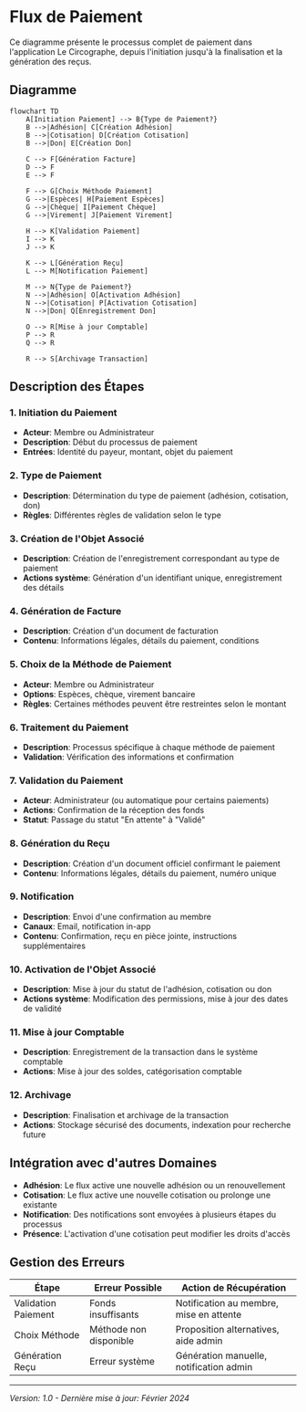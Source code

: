 # Flux de Paiement

Ce diagramme présente le processus complet de paiement dans l'application Le Circographe, depuis l'initiation jusqu'à la finalisation et la génération des reçus.

## Diagramme

```mermaid
flowchart TD
    A[Initiation Paiement] --> B{Type de Paiement?}
    B -->|Adhésion| C[Création Adhésion]
    B -->|Cotisation| D[Création Cotisation]
    B -->|Don| E[Création Don]
    
    C --> F[Génération Facture]
    D --> F
    E --> F
    
    F --> G[Choix Méthode Paiement]
    G -->|Espèces| H[Paiement Espèces]
    G -->|Chèque| I[Paiement Chèque]
    G -->|Virement| J[Paiement Virement]
    
    H --> K[Validation Paiement]
    I --> K
    J --> K
    
    K --> L[Génération Reçu]
    L --> M[Notification Paiement]
    
    M --> N{Type de Paiement?}
    N -->|Adhésion| O[Activation Adhésion]
    N -->|Cotisation| P[Activation Cotisation]
    N -->|Don| Q[Enregistrement Don]
    
    O --> R[Mise à jour Comptable]
    P --> R
    Q --> R
    
    R --> S[Archivage Transaction]
```

## Description des Étapes

### 1. Initiation du Paiement
- **Acteur**: Membre ou Administrateur
- **Description**: Début du processus de paiement
- **Entrées**: Identité du payeur, montant, objet du paiement

### 2. Type de Paiement
- **Description**: Détermination du type de paiement (adhésion, cotisation, don)
- **Règles**: Différentes règles de validation selon le type

### 3. Création de l'Objet Associé
- **Description**: Création de l'enregistrement correspondant au type de paiement
- **Actions système**: Génération d'un identifiant unique, enregistrement des détails

### 4. Génération de Facture
- **Description**: Création d'un document de facturation
- **Contenu**: Informations légales, détails du paiement, conditions

### 5. Choix de la Méthode de Paiement
- **Acteur**: Membre ou Administrateur
- **Options**: Espèces, chèque, virement bancaire
- **Règles**: Certaines méthodes peuvent être restreintes selon le montant

### 6. Traitement du Paiement
- **Description**: Processus spécifique à chaque méthode de paiement
- **Validation**: Vérification des informations et confirmation

### 7. Validation du Paiement
- **Acteur**: Administrateur (ou automatique pour certains paiements)
- **Actions**: Confirmation de la réception des fonds
- **Statut**: Passage du statut "En attente" à "Validé"

### 8. Génération du Reçu
- **Description**: Création d'un document officiel confirmant le paiement
- **Contenu**: Informations légales, détails du paiement, numéro unique

### 9. Notification
- **Description**: Envoi d'une confirmation au membre
- **Canaux**: Email, notification in-app
- **Contenu**: Confirmation, reçu en pièce jointe, instructions supplémentaires

### 10. Activation de l'Objet Associé
- **Description**: Mise à jour du statut de l'adhésion, cotisation ou don
- **Actions système**: Modification des permissions, mise à jour des dates de validité

### 11. Mise à jour Comptable
- **Description**: Enregistrement de la transaction dans le système comptable
- **Actions**: Mise à jour des soldes, catégorisation comptable

### 12. Archivage
- **Description**: Finalisation et archivage de la transaction
- **Actions**: Stockage sécurisé des documents, indexation pour recherche future

## Intégration avec d'autres Domaines

- **Adhésion**: Le flux active une nouvelle adhésion ou un renouvellement
- **Cotisation**: Le flux active une nouvelle cotisation ou prolonge une existante
- **Notification**: Des notifications sont envoyées à plusieurs étapes du processus
- **Présence**: L'activation d'une cotisation peut modifier les droits d'accès

## Gestion des Erreurs

| Étape | Erreur Possible | Action de Récupération |
|-------|-----------------|------------------------|
| Validation Paiement | Fonds insuffisants | Notification au membre, mise en attente |
| Choix Méthode | Méthode non disponible | Proposition alternatives, aide admin |
| Génération Reçu | Erreur système | Génération manuelle, notification admin |

---

*Version: 1.0 - Dernière mise à jour: Février 2024*
